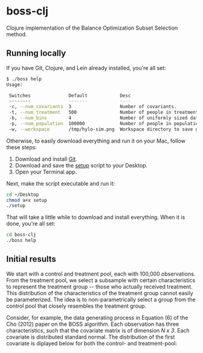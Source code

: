 # boss-clj

Clojure implementation of the Balance Optimization Subset Selection method.

## Running locally

If you have Git, Clojure, and Lein already installed, you're all set:

```bash
$ ./boss help
Usage:

 Switches              Default            Desc                                                    
 --------              -------            ----                                                    
 -c, --num_covariants  3                  Number of covariants.                                   
 -t, --num_treatment   500                Number of people in treatment group.                    
 -b, --num_bins        4                  Number of uniformly sized data bins for each covariant. 
 -p, --num_population  100000             Number of people in population group.                   
 -w, --workspace       /tmp/hylo-sim.png  Workspace directory to save graphs to. 
```

Otherwise, to easily download everything and run it on your Mac, follow these steps:

1. Download and install [Git](https://central.github.com/mac/latest).
1. Download and save the [setup](https://github.com/eightysteele/boss-clj/blob/master/setup) script to your Desktop.
1. Open your Terminal app.

Next, make the script executable and run it:

```bash
cd ~/Desktop
chmod a+x setup
./setup
```

That will take a little while to download and install everything. When it is done, you're all set:

```bash
cd boss-clj
./boss help
```

## Initial results

We start with a control and treatment pool, each with 100,000
observations.  From the treatment pool, we select a subsample with
certain characteristics to represent the treatment group -- those who
actually received treatment.  This distribution of the characteristics
of the treatment group cannot easily be parameterized.  The idea is to
non-parametrically select a group from the control pool that closely
resembles the treatment group.

Consider, for example, the data generating process in Equation (6) of
the Cho (2012) paper on the BOSS algorithm.  Each observation has
three characteristics, such that the covariate matrix is of dimension
_N x 3_.  Each covariate is distributed standard normal.  The
distribution of the first covariate is diplayed below for both the
control- and treatment-pool:

![]()




